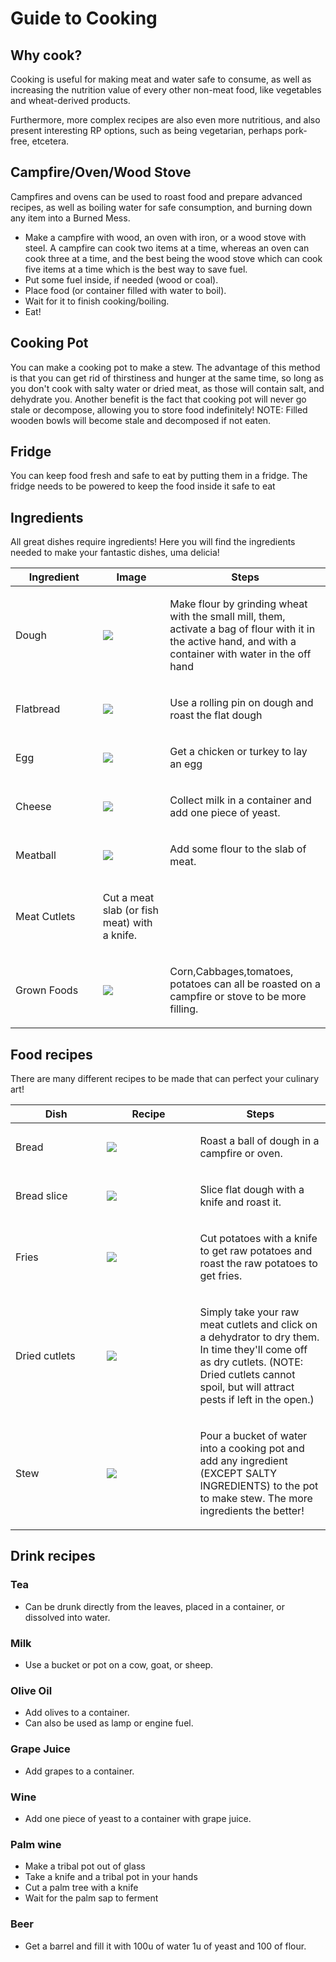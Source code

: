 # Guide to Cooking

## Why cook?

Cooking is useful for making meat and water safe to consume, as well as
increasing the nutrition value of every other non-meat food, like
vegetables and wheat-derived products.

Furthermore, more complex recipes are also even more nutritious, and
also present interesting RP options, such as being vegetarian, perhaps
pork-free, etcetera.

## Campfire/Oven/Wood Stove

Campfires and ovens can be used to roast food and prepare advanced
recipes, as well as boiling water for safe consumption, and burning down
any item into a Burned Mess.

  - Make a campfire with wood, an oven with iron, or a wood stove with
    steel. A campfire can cook two items at a time, whereas an oven can
    cook three at a time, and the best being the wood stove which can
    cook five items at a time which is the best way to save fuel.
  - Put some fuel inside, if needed (wood or coal).
  - Place food (or container filled with water to boil).
  - Wait for it to finish cooking/boiling.
  - Eat!

## Cooking Pot

You can make a cooking pot to make a stew. The advantage of this method
is that you can get rid of thirstiness and hunger at the same time, so
long as you don't cook with salty water or dried meat, as those will
contain salt, and dehydrate you. Another benefit is the fact that
cooking pot will never go stale or decompose, allowing you to store food
indefinitely! NOTE: Filled wooden bowls will become stale and
decomposed if not eaten.

## Fridge

You can keep food fresh and safe to eat by putting them in a fridge. The
fridge needs to be powered to keep the food inside it safe to eat

## Ingredients

All great dishes require ingredients! Here you will find the
ingredients needed to make your fantastic dishes, uma delicia!

<table class="sortable">
<thead>
<tr class="header">
<th scope = "col" style="width: 10%">Ingredient</th>
<th scope = "col" style="width: 10%">Image</th>
<th scope = "col" style="width: 10%">Steps</th>
</tr>
</thead>
<tbody>
<tr class="odd">
<td><p>Dough</p></td>
<td>
<img src="https://raw.githubusercontent.com/Civ13/civ13-wiki/master/assets/images/Dough.png">
</td>
<td><p>Make flour by grinding wheat with the small mill, them, activate a bag of flour with it in the active hand, and with a container with water in the off hand</p></td>
</tr>
<tr class="even">
<td><p>Flatbread</p></td>
<td>
<img src="https://raw.githubusercontent.com/Civ13/civ13-wiki/master/assets/images/Flatbread.png">
</td>
<td><p>Use a rolling pin on dough and roast the flat dough</p></td>
</tr>
<tr class="odd">
<td><p>Egg</p></td>
<td>
<img src="https://raw.githubusercontent.com/Civ13/civ13-wiki/master/assets/images/egg.png">
</td>
<td><p>Get a chicken or turkey to lay an egg</p></td>
</tr>
<tr class="even">
<td><p>Cheese</p></td>
<td>
<img src="https://raw.githubusercontent.com/Civ13/civ13-wiki/master/assets/images/Cheese.png">
</td>
<td><p>Collect milk in a container and add one piece of yeast.</p></td>
</tr>
<tr class="odd">
<td><p>Meatball</p></td>
<td>
<img src="https://raw.githubusercontent.com/Civ13/civ13-wiki/master/assets/images/Meatball.png">
</td>
<td><p>Add some flour to the slab of meat.</p></td>
</tr>
<tr class="even">
<td><p>Meat Cutlets</p></td>
<td><p>Cut a meat slab (or fish meat) with a knife.</p></td>
<td></td>
</tr>
<tr class="odd">
<td><p>Grown Foods</p></td>
<td>
<img src="https://raw.githubusercontent.com/Civ13/civ13-wiki/master/assets/images/Cutlet.png">
</td>
<td><p>Corn,Cabbages,tomatoes, potatoes can all be roasted on a campfire or stove to be more filling.</p></td>
</tr>
</tbody>
</table>

## Food recipes

There are many different recipes to be made that can perfect your
culinary art!

<table class="sortable">
<thead>
<tr class="header">
<th scope = "col" style="width: 10%">Dish</th>
<th scope = "col" style="width: 10%">Recipe</th>
<th scope = "col" style="width: 10%">Steps</th>
</tr>
</thead>
<tbody>
<tr class="odd">
<td><p>Bread</p></td>
<td>
<img src="https://raw.githubusercontent.com/Civ13/civ13-wiki/master/assets/images/Bread.png">
</td>
<td><p>Roast a ball of dough in a campfire or oven.</p></td>
</tr>
<tr class="even">
<td><p>Bread slice</p></td>
<td>
<img src="https://raw.githubusercontent.com/Civ13/civ13-wiki/master/assets/images/Bread_slice.png">
</td>
<td><p>Slice flat dough with a knife and roast it.</p></td>
</tr>
<tr class="odd">
<td><p>Fries</p></td>
<td>
<img src="https://raw.githubusercontent.com/Civ13/civ13-wiki/master/assets/images/Fries.png">
</td>
<td><p>Cut potatoes with a knife to get raw potatoes and roast the raw potatoes to get fries.</p></td>
</tr>
<tr class="even">
<td><p>Dried cutlets</p></td>
<td>
<img src="https://raw.githubusercontent.com/Civ13/civ13-wiki/master/assets/images/Dried_cutlet.png">
</td>
<td><p>Simply take your raw meat cutlets and click on a dehydrator to dry them. In time they'll come off as dry cutlets. (NOTE: Dried cutlets cannot spoil, but will attract pests if left in the open.)</p></td>
</tr>
<tr class="odd">
<td><p>Stew</p></td>
<td>
<img src="https://raw.githubusercontent.com/Civ13/civ13-wiki/master/assets/images/Stew.png">
</td>
<td><p>Pour a bucket of water into a cooking pot and add any ingredient (EXCEPT SALTY INGREDIENTS) to the pot to make stew. The more ingredients the better!</p></td>
</tr>
</tbody>
</table>

## Drink recipes

### Tea

  - Can be drunk directly from the leaves, placed in a container, or
    dissolved into water.

### Milk

  - Use a bucket or pot on a cow, goat, or sheep.

### Olive Oil

  - Add olives to a container.
  - Can also be used as lamp or engine fuel.

### Grape Juice

  - Add grapes to a container.

### Wine

  - Add one piece of yeast to a container with grape juice.

### Palm wine

  - Make a tribal pot out of glass
  - Take a knife and a tribal pot in your hands
  - Cut a palm tree with a knife
  - Wait for the palm sap to ferment

### Beer

  - Get a barrel and fill it with 100u of water 1u of yeast and 100 of
    flour.